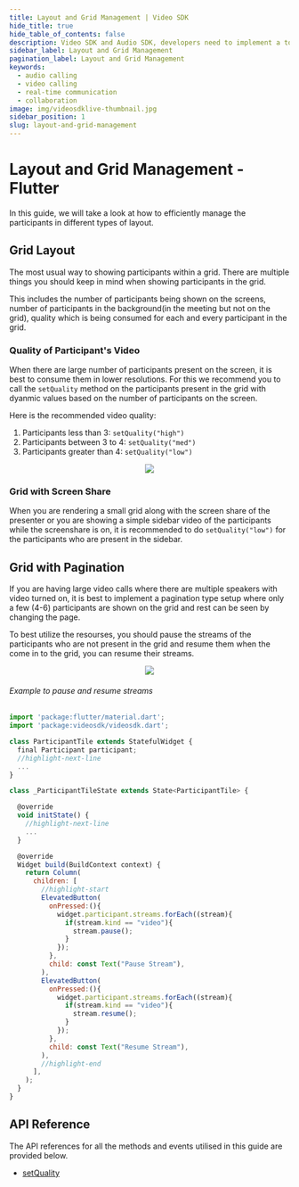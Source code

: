 ```yaml
---
title: Layout and Grid Management | Video SDK
hide_title: true
hide_table_of_contents: false
description: Video SDK and Audio SDK, developers need to implement a token server. This requires efforts on both the front-end and backend.
sidebar_label: Layout and Grid Management
pagination_label: Layout and Grid Management
keywords:
  - audio calling
  - video calling
  - real-time communication
  - collaboration
image: img/videosdklive-thumbnail.jpg
sidebar_position: 1
slug: layout-and-grid-management
---
```


# Layout and Grid Management - Flutter

In this guide, we will take a look at how to efficiently manage the participants in different types of layout.

## Grid Layout

The most usual way to showing participants within a grid. There are multiple things you should keep in mind when showing participants in the grid.

This includes the number of participants being shown on the screens, number of participants in the background(in the meeting but not on the grid), quality which is being consumed for each and every participant in the grid.

### Quality of Participant's Video

When there are large number of participants present on the screen, it is best to consume them in lower resolutions. For this we recommend you to call the `setQuality` method on the participants present in the grid with dyanmic values based on the number of participants on the screen.

Here is the recommended video quality:

1. Participants less than 3: `setQuality("high")`
2. Participants between 3 to 4: `setQuality("med")`
3. Participants greater than 4: `setQuality("low")`

<center>
<img src='https://cdn.videosdk.live/website-resources/docs-resources/grid_quality_mobile.png' />
</center>

### Grid with Screen Share

When you are rendering a small grid along with the screen share of the presenter or you are showing a simple sidebar video of the participants while the screenshare is on, it is recommended to do `setQuality("low")` for the participants who are present in the sidebar.

## Grid with Pagination

If you are having large video calls where there are multiple speakers with video turned on, it is best to implement a pagination type setup where only a few (4-6) participants are shown on the grid and rest can be seen by changing the page.

To best utilize the resourses, you should pause the streams of the participants who are not present in the grid and resume them when the come in to the grid, you can resume their streams.

<center>
<img src='https://cdn.videosdk.live/website-resources/docs-resources/grid_pagination.png' />
</center>

###### Example to pause and resume streams

```js
import 'package:flutter/material.dart';
import 'package:videosdk/videosdk.dart';

class ParticipantTile extends StatefulWidget {
  final Participant participant;
  //highlight-next-line
  ...
}

class _ParticipantTileState extends State<ParticipantTile> {

  @override
  void initState() {
    //highlight-next-line
    ...
  }

  @override
  Widget build(BuildContext context) {
    return Column(
      children: [
        //highlight-start
        ElevatedButton(
          onPressed:(){
            widget.participant.streams.forEach((stream){
              if(stream.kind == "video"){
                stream.pause();
              }
            });
          },
          child: const Text("Pause Stream"),
        ),
        ElevatedButton(
          onPressed:(){
            widget.participant.streams.forEach((stream){
              if(stream.kind == "video"){
                stream.resume();
              }
            });
          },
          child: const Text("Resume Stream"),
        ),
        //highlight-end
      ],
    );
  }
}
```

## API Reference

The API references for all the methods and events utilised in this guide are provided below.

- [setQuality](/flutter/api/sdk-reference/participant-class/methods#setquality)
